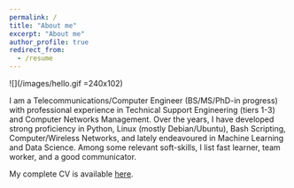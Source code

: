 ```yaml
---
permalink: /
title: "About me"
excerpt: "About me"
author_profile: true
redirect_from: 
  - /resume
---
```


![](/images/hello.gif =240x102)

I am a Telecommunications/Computer Engineer (BS/MS/PhD-in progress) with professional experience in Technical Support Engineering (tiers 1-3) and Computer Networks Management. Over the years, I have developed strong proficiency in Python, Linux (mostly Debian/Ubuntu), Bash Scripting, Computer/Wireless Networks, and lately endeavoured in Machine Learning and Data Science. Among some relevant soft-skills, I list fast learner, team worker, and a good communicator.

My complete CV is available [here](./files/cv-complete.pdf).
